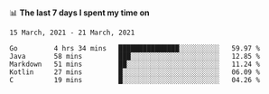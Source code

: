 <!--
### Hi there 👋

- 🤔 I was learning formal verification with Coq formally, but want to **build things** now.
- 😬 I am broadly interested in **computer systems** and **programming languages** (just a beginner 🥺).
- 🤩 (I hope I can) code for fun!

<img src="https://github-readme-stats.vercel.app/api?username=xxchan&show_icons=true&icon_color=0366d6&text_color=24292e&bg_color=ffffff&hide_title=true" />

---
-->


📊 **The last 7 days I spent my time on** 

<!--START_SECTION:waka-->
```text
15 March, 2021 - 21 March, 2021

Go         4 hrs 34 mins   ███████████████░░░░░░░░░░   59.97 % 
Java       58 mins         ███░░░░░░░░░░░░░░░░░░░░░░   12.85 % 
Markdown   51 mins         ██░░░░░░░░░░░░░░░░░░░░░░░   11.24 % 
Kotlin     27 mins         █░░░░░░░░░░░░░░░░░░░░░░░░   06.09 % 
C          19 mins         █░░░░░░░░░░░░░░░░░░░░░░░░   04.26 %
```
<!--END_SECTION:waka-->

<!--
**xxchan/xxchan** is a ✨ _special_ ✨ repository because its `README.md` (this file) appears on your GitHub profile.

Here are some ideas to get you started:

- 🔭 I’m currently working on ...
- 🌱 I’m currently learning ...
- 👯 I’m looking to collaborate on ...
- 🤔 I’m looking for help with ...
- 💬 Ask me about ...
- 📫 How to reach me: ...
- 😄 Pronouns: ...
- ⚡ Fun fact: ...
-->
